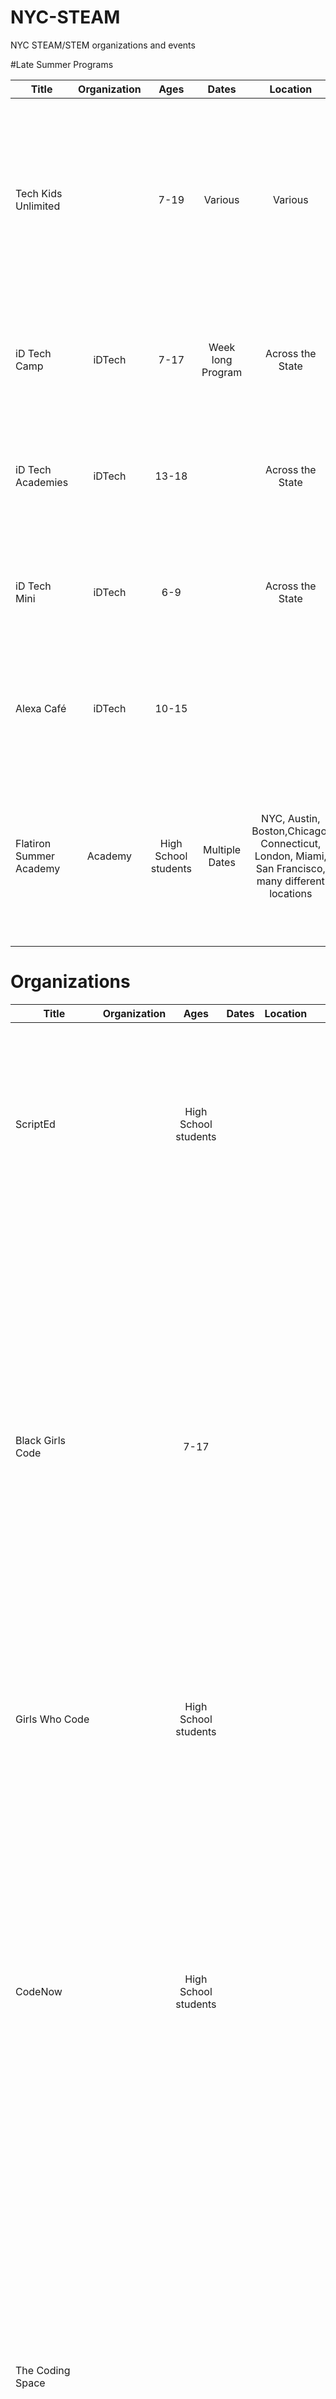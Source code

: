 # NYC-STEAM
NYC STEAM/STEM organizations and events

#Late Summer Programs


| Title                     | Organization    | Ages | Dates | Location | Links | Description      | 
|-------------------------  |:---------------:|:----:|:-----:|:--------:|:-----:| ----------------:|
|Tech Kids Unlimited||7-19 |Various| Various  |http://www.techkidsunlimited.org/#about| Various programs that empower and inspire the next generation of digital natives to learn, create, develop and share the tools of technology in a supporting and nurturing environment.|
| iD Tech Camp              |iDTech           | 7-17 |Week long Program|Across the State|https://www.idtech.com/locations/new-york-summer-camps/new-york/|Students learn to create a digital movie, webpage, mobile app, video game, or other fun tech projects. |
| iD Tech Academies         |iDTech           | 13-18|                 |Across the State|https://www.idtech.com/locations/new-york-summer-camps/new-york/|Students learn to create a digital movie, webpage, mobile app, video game, or other fun tech projects. |
| iD Tech Mini              |iDTech           | 6-9  |                 |Across the State|https://www.idtech.com/locations/new-york-summer-camps/new-york/|Students learn to create a digital movie, webpage, mobile app, video game, or other fun tech projects. |
| Alexa Café                |iDTech           | 10-15|                 ||https://precollege.flatironschool.com|Students learn to create a digital movie, webpage, mobile app, video game, or other fun tech projects. |
| Flatiron Summer Academy   |Academy          |High School students|Multiple Dates|NYC, Austin, Boston,Chicago, Connecticut, London, Miami, San Francisco, many different locations|https://precollege.flatironschool.com|High school students learn the fundamentals of programming, advanced app development, front-end web-design, and the ins-and-outs of startups.|


# Organizations

| Title                     | Organization    | Ages | Dates | Location | Links | Description      | 
|-------------------------  |:---------------:|:----:|:-----:|:--------:|:-----:| ----------------:|
| ScriptEd                  || High School students|||http://scripted.org|ScriptEd equips students in under-resourced schools with the fundamental coding skills and professional experiences that together create access to careers in technology.|
| Black Girls Code||7-17|||http://blackgirlscode.com|To increase the number of women of color in the digital space by empowering girls of color ages 7 to 17 to become innovators in STEM fields, leaders in their communities, and builders of their own futures through exposure to computer science and technology. To provide African-American youth with the skills to occupy some of the 1.4 million computing job openings expected to be available in the U.S. by 2020, and to train 1 million girls by 2040.|
| Girls Who Code ||High School students|||http://girlswhocode.com|Girls Who Code is a national non-profit organization dedicated to closing the gender gap in technology.|
|CodeNow||High School students|||http://codenow.org|Through our CodeNow in a Box program, we provide talented software engineers with the tools needed to implement workshops. Over the course of a month, students learn foundational programming skills through hands-on training. By the end of the workshop, students gain an understanding of essential programming concepts, 25 hours of practical experience, and insight into a career in the technology field.|
|The Coding Space|||||http://www.thecodingspace.com/|​The Coding Space is an after-school and summer program where students learn to tackle challenges independently through learning to code. We accomplish this by providing a space for students to build their own coding projects while developing: intellectual confidence a growth mindset and computational thinking skills.|
|Innovation Lab Prototype||Under 18|||http://www.movingimage.us/|From the Lab to the Living Room is a semester-long afterschool pilot program that combines career exploration of digital media and entertainment with the practice of professional skills.|
| Brooklyn Explorers||Under 18|||https://pasesetter.org/|Youth driven exploration into local neighborhoods with a focus on digital documentation and media.|
| TASCasaurus||4-8|||http://www.afterschoolsystems.org/section/partners/new_york|Empowering learners to create a STEM-focused webpage about biodiversity in their neighborhoods.|
| Design, Collaborate, Integrate||Under 18|||http://thebccp.org/|Creating a dynamic new maker lab through community-driven blueprint development.|
| Emoti-Con!||High School students|||https://mouse.org/| Promoting collaboration, resource and information sharing among the youth and organizations of Hive NYC Learning Network.|
| Green Machine||High School students|||http://www.instituteofplay.org/|Framing the curriculum development process as a collaborative design challenge.|
| Collect, Construct, Change|||||http://nysci.org/|Adapting technology to make meaningful STEM learning experiences.|
| Wagner TecKids U Lab||Under 18|||https://wagner.edu/education/|Using project-based learning experiences to teach special needs students technology skills.|
| Explainers as Designers||High School and College students|||http://hivenyc.org/portfolio/explainers-as-designers/|Incorporating youth-designed mobile apps into the museum experience
| Teen Tech Bash|| Under 18|||http://exposurecamp.org/|An after-hours learning party with a focus on ideation and tech skills for South Bronx teens.|
| Playable Fashion|| Teens|||http://eyebeam.org/|Creating pathways for underserved teens to become future creators in gaming, fashion, and technology.|
| Hive Pop-Up|||||http://hivenyc.org/|Engaging and inspiring youth to participate in creating, experimenting and exploring with webmaking, digital media, and technology.|
| Girls First Digital Studio||12-17|||http://nysci.org/|Engaging girls in technology subjects through a curriculum focused on computational skills and exposure to female STEM professionals.|
| Groundswell Game Challenge|| Under 18|||http://www.groundswell.nyc/|Game design as a youth and community collaboration tool to power social change.|
| Tecktivism: Digital Equity and Activism Campaign|| Under 18|||http://hivenyc.org/portfolio/techtivism/|Leveraging digital skills to power innovation, activism and community development.|
| Making Waves: The Science of Sound|||||https://www.girlsclub.org/|Creative music technology learning for girls as a pathway to STEM professions.|
| Technovation Challenge|| Grades 8-12|||http://iridescentlearning.org/|Lowering the barriers to STEM participation.|
| GadgITERATION|| Teens|||http://www.newschool.edu/parsons/|Merging art, design and STEM learning.|

# Programs
| Title                     | Organization    | Ages | Dates | Location | Links | Description      | 
|-------------------------  |:---------------:|:----:|:-----:|:--------:|:-----:| ----------------:|
|After School Robotics|Alliance for Digital Fabrication Education (adfab:ED)|Grades 7-12|||http://adfabed.org|ED is organizing an after-school robotics club in collaboration with Martel Design and Fabrication, based around the FIRST Tech Challenge.|
|Nano Hacker Squad|Nano Hacker Academy||Fall|Bronx NY|http://nanohackers.org|Their aim is to mentor very tech-enthusiastic kids from CoderDojo NYC as a hackathon team, originally for the annual Young Rewired State (YRS) Hackathon Festival of Code.|
|The Rap Research Lab||13-19|Tuesdays & Thursdays 4-6pm|Eyebeam @ Industry City, Sunset Park, 34 35th Street, 5th Floor, Brooklyn, NY 11232|http://eyebeam.org/communityyouth/rap-research-lab/|The Rap Research Lab is a studio for teens to explore art, data visualization, graphic design and the stats behind Beats, Rhymes & Life in a creative environment.|

# Events
| Title                     | Organization    | Ages | Dates | Location | Links | Description      | 
|-------------------------  |:---------------:|:----:|:-----:|:--------:|:-----:| ----------------:|
|HackBCA High School Hackathon||High School students|Spring|http://hackbca.com/register|hackBCA III is the third annual hackathon hosted at the Bergen County Academies high school in Hackensack, New Jersey. Created and planned solely by students, hackBCA is open to all high school students who are interested in exploring computer science.|
|Who's the next STEAM Dream Team?||8-12th graders|Spring|http://droyouthsummit.weebly.com/|
|DefHacks||High School Students|||http://defhacks.xyz/|Are you a high school student who wants to test their coding skills? Want to show off what you know? Want to learn, code, and have the chance to get free swag and maybe win an award?|
|Queens Hack||High School and Under graduate College Students|||https://queenshack.nyc/|QueensHack is the first student-run hackathon in Queens, NY, led by a group of dedicated high school and college students striving to promote an interest in computer science. Over the course of 24-hours, participants will create awesome projects and showcase their creativity. Beginners and experts alike will have the opportunity to work together to improve their skills and impress the judges.|
|Brooklyn Youth Media Festival||Under 21|||https://bricyouthmediafestival.com/|Concrete Stories is focused on unique stories made by youth under 21, that have been overlooked. Submissions can include but are not limited to short films, documentaries, music videos and animations.|
|The Coding Space Open Workshop & Open House||October 24th||https://www.eventbrite.com/e/coding-workshop-and-open-house-tickets-19065185483|This will be an amazing opportunity for both kids and parents to come and learn to code together.|
|PS10 STEAM Fair|||May 20th||https://www.nycharities.org/events/Calendar.aspx|
|Emoti-Con! 2015|||May 30th||http://emoti-con.org/|
|Museum of Moving Image Intergenerational STEM Video Game Design Workshop|||||https://docs.google.com/forms/d/e/1FAIpQLSdmjAGJBKHdtCiflkPGE9Wg_isHOIAh7GMVficiIrUg-oG8AA/viewform|
|JewelBots Take Your Daughter to Hack Weekend|||||https://bringyourdaughtertohack.splashthat.com/|All Levels Welcome.|
|Agile Youth Challenge||Grades 6-12||Upper West Side, Bronx|http://ayc.drupalgardens.com|The Agile Youth Challenge is a programming codeathon competition for students in grades 6-12, at any school, with any level of programming experience.
|NYC FIRST Robotics Competition|NYC First|Grades K-12|March 13th-15th|Javits Center|http://www.nycfirst.org/events/15th-anniversary-new-york-city-first-championships|FIRST competitions and tournaments are celebrations by which communities convey the importance of their students’ achievements in science and technology.|
|SEP Hackathon|Software Engineering Program (SEP)|High school students|March 21st-28th|Multiple Locations|http://sepnyc.org/2014/05/hackathon-victory/|Ten SEP schools in all 5 boroughs will be participating in next month's weeklong Mobile Apps Edition event. The hackathon is expected to draw in more than 500 SEP students.|
|hackBCA II Hackathon||High school students|March 28th-29th|New Jersey|http://www.hackbca.com|hackBCA II is one of the biggest high school hackathons in the nation! The purpose of this hackathon is to give high school students an easy way to learn how to code.|
|MOUSE Open Maker Night||High school students|Monthly|Manhattan|https://mousesquad.org/makernight|MOUSE periodically holds FREE, open Maker Nights for high schoolers! We provide the materials -- things like pipe cleaners, Arduinos, clay, breadboards, LEDs and sensors, MakerBot 3D printers, laptops, motors, hot glue guns, soldering equipment, craft supplies, and more -- and you provide the ideas and inventions!|
|defhacks|CSTUY|High school students|Annual|TBA|https://cstuy.org/programs/defhacks|CSTUY is hosting an event for high school students with some or no programming experience for a day of learning, coding and building.|
|Spring PlayTech at Parsons|Parsons SPACE and the School of Art, Media and Technology|8-18|Annual|Manhattan|https://events.newschool.edu|An opportunity to play and engage with new games and interactive multimedia projects from students and faculty in the industry.|
|2015 SpaceApps Challenge NYC||All Ages|Annual|NYC + Global|http://spaceappsnyc.com|Come to the first ever space science and technology festival and conference - featuring exhibits, demonstrations, STEM educational programs.|
|NYSCI STEM Night|NYSCI|Middle school to College students|Monthly|Queens|http://nysci.org/stem-nights/|STEM Nights are a series of evening events that feature talks and informal networking with STEM professionals who are invited to NYSCI to share their work and career journeys with the Explainers in our Science Career Ladder program and other high school and college students across the city.|
|Vidcode Teen Girl Hackathon||Girls ages 10-18|Annual|NYC|http://www.vidcode.io/lovemyvidcode/2015/5/15/vidcodes-first-teen-girl-hackathon|Vidcode teaches girls computer programming online by enabling them to customize Instagram videos with code.|

# Early Fall Opportunities
| Title                     | Organization    | Ages | Dates | Location | Links | Description      | 
|-------------------------  |:---------------:|:----:|:-----:|:--------:|:-----:| ----------------:|
|The Coding Space Open Workshop & Open House|The Coding Space|     |
|Agile Youth Challenge|           |Grades 6-12|
|MOUSE Open Maker Night|NYSCI|High School Students|
|NYSCI STEM Night|Microsoft|Middle School to College Students|
|YouthSpark Live|NYSCI|     |
|Maker Night: Making for the Community|NYSCI|College and High school students|
|Innovation through Technology|NYSCI|College and High school students|
|Social Media and STEM|NYSCI|College and High school students|
|Design Engineering|NYSCI|College and High school students|
|Women in STEM|NYSCI|College and High school students|
|Conservation and STEM|NYSCI|College and High school students|
|STEM Career Expo|NYSCI|College and High school students|


